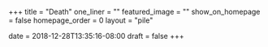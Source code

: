 +++
title = "Death"
one_liner = ""
featured_image = ""
show_on_homepage = false
homepage_order = 0
layout = "pile"

date = 2018-12-28T13:35:16-08:00
draft = false
+++
